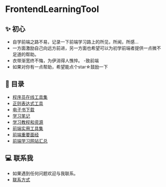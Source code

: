 # FrontendLearningTool

## ✨ 初心
- 自学前端之路不易，记录一下前端学习路上的所见，所闻，所感...
- 一方面激励自己向远方前进，另一方面也希望可以为初学前端者提供一点微不足道的帮助。
- 衣带渐宽终不悔，为伊消得人憔悴。 -致前端
- 如果对你有一点帮助，希望能点个star☆鼓励一下

## 📖 目录

- [程序员在线工具集](https://tool.lu/)
- [正则表达式工具](https://happycoding1024.github.io/FrontendLearningTool/src/regulationExpression.html)
- [电子书下载](https://happycoding1024.github.io/FrontendLearningTool/help/frontendLearningMaterial.html)
- [学习笔记](https://blog.csdn.net/qq_43199318)
- [学习教程和资源](https://happyCoding1024.github.io/FrontendLearningTool/file/前端学习教程/前端学习教程.html) 
- [前端实用工具集](https://happyCoding1024.github.io/FrontendLearningTool/file/前端实用工具集/前端实用工具集.html)
- [前端重要面经](https://happyCoding1024.github.io/FrontendLearningTool/file/前端面经/前端面经.html)
- [前端学习网站汇总](https://happyCoding1024.github.io/FrontendLearningTool/前端学习教程/前端学习网站.html)

## 💻 联系我
- 如果遇到任何问题欢迎与我联系。
- [联系方式](https://happyCoding1024.github.io/FrontendLearningTool/file/联系方式/联系方式.html)
